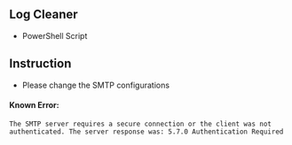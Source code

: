 ## Log Cleaner
- PowerShell Script

## Instruction
- Please change the SMTP configurations 

#### Known Error: 
    The SMTP server requires a secure connection or the client was not authenticated. The server response was: 5.7.0 Authentication Required